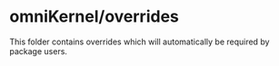 # omniKernel/overrides

This folder contains overrides which will automatically be required by package users.
